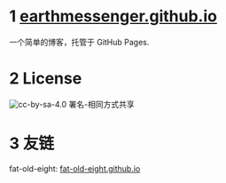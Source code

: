 # 1 [earthmessenger.github.io](//blog.earthmessenger.xyz)

一个简单的博客，托管于 GitHub Pages.

# 2 License

![cc-by-sa-4.0](https://licensebuttons.net/l/by-sa/4.0/88x31.png) 署名-相同方式共享 

# 3 友链

fat-old-eight: [fat-old-eight.github.io](//fat-old-eight.github.io/)